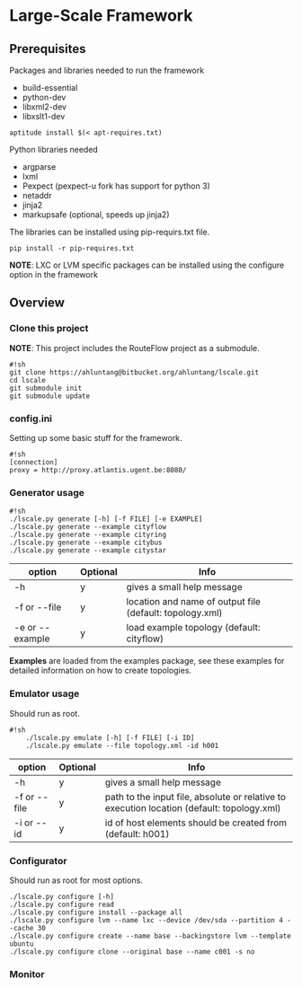 # Large-Scale Framework

## Prerequisites

Packages and libraries needed to run the framework

* build-essential
* python-dev
* libxml2-dev
* libxslt1-dev


```
aptitude install $(< apt-requires.txt)
```
Python libraries needed

* argparse
* lxml
* Pexpect (pexpect-u fork has support for python 3)
* netaddr
* jinja2
* markupsafe (optional, speeds up jinja2)

The libraries can be installed using pip-requirs.txt file.

```
pip install -r pip-requires.txt
```

**NOTE**: LXC or LVM  specific packages can be installed using the configure option in the framework

## Overview

### Clone this project

**NOTE**: This project includes the RouteFlow project as a submodule.

```
#!sh
git clone https://ahluntang@bitbucket.org/ahluntang/lscale.git
cd lscale
git submodule init
git submodule update
```

### config.ini
Setting up some basic stuff for the framework.

```
#!sh
[connection]
proxy = http://proxy.atlantis.ugent.be:8080/
```

### Generator usage


```
#!sh
./lscale.py generate [-h] [-f FILE] [-e EXAMPLE]
./lscale.py generate --example cityflow
./lscale.py generate --example cityring
./lscale.py generate --example citybus
./lscale.py generate --example citystar
```

| option          | Optional | Info                                                     |
| --------------- | -------- | -------------------------------------------------------- |
| -h              | y        | gives a small help message                               |
| -f or --file    | y        | location and name of output file (default: topology.xml) |
| -e or --example | y        | load example topology (default: cityflow)                |

**Examples** are loaded from the examples package, see these examples for detailed information on how to create topologies.


### Emulator usage

Should run as root.

```
#!sh
    ./lscale.py emulate [-h] [-f FILE] [-i ID]
    ./lscale.py emulate --file topology.xml -id h001
```

| option          | Optional | Info                                                       |
| --------------- | -------- | ---------------------------------------------------------- |
| -h              | y        | gives a small help message                                 |
| -f or --file    | y        | path to the input file, absolute or relative to execution location (default: topology.xml)    |
| -i or --id      | y        | id of host elements should be created from (default: h001) |


### Configurator
Should run as root for most options.
```
./lscale.py configure [-h]
./lscale.py configure read
./lscale.py configure install --package all
./lscale.py configure lvm --name lxc --device /dev/sda --partition 4 --cache 30
./lscale.py configure create --name base --backingstore lvm --template ubuntu 
./lscale.py configure clone --original base --name c001 -s no
```

### Monitor
